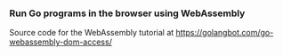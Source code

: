 ### Run Go programs in the browser using WebAssembly
Source code for the WebAssembly tutorial at https://golangbot.com/go-webassembly-dom-access/
